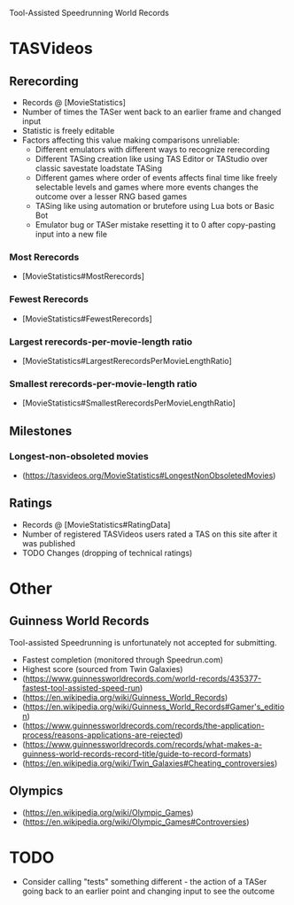Tool-Assisted Speedrunning World Records 

# TASVideos

## Rerecording
- Records @ [MovieStatistics] 
- Number of times the TASer went back to an earlier frame and changed input
- Statistic is freely editable
- Factors affecting this value making comparisons unreliable:
  - Different emulators with different ways to recognize rerecording
  - Different TASing creation like using TAS Editor or TAStudio over classic savestate loadstate TASing
  - Different games where order of events affects final time like freely selectable levels and games where more events changes the outcome over a lesser RNG based games
  - TASing like using automation or brutefore using Lua bots or Basic Bot
  - Emulator bug or TASer mistake resetting it to 0 after copy-pasting input into a new file

### Most Rerecords
- [MovieStatistics#MostRerecords]

### Fewest Rerecords
- [MovieStatistics#FewestRerecords]

### Largest rerecords-per-movie-length ratio 
- [MovieStatistics#LargestRerecordsPerMovieLengthRatio]

### Smallest rerecords-per-movie-length ratio 
- [MovieStatistics#SmallestRerecordsPerMovieLengthRatio]

## Milestones

### Longest-non-obsoleted movies 
- (https://tasvideos.org/MovieStatistics#LongestNonObsoletedMovies)

## Ratings
- Records @ [MovieStatistics#RatingData] 
- Number of registered TASVideos users rated a TAS on this site after it was published 
- TODO Changes (dropping of technical ratings)

# Other

## Guinness World Records
Tool-assisted Speedrunning is unfortunately not accepted for submitting.

- Fastest completion (monitored through Speedrun.com)
- Highest score (sourced from Twin Galaxies)
- (https://www.guinnessworldrecords.com/world-records/435377-fastest-tool-assisted-speed-run)
- (https://en.wikipedia.org/wiki/Guinness_World_Records)
- (https://en.wikipedia.org/wiki/Guinness_World_Records#Gamer's_edition)
- (https://www.guinnessworldrecords.com/records/the-application-process/reasons-applications-are-rejected)
- (https://www.guinnessworldrecords.com/records/what-makes-a-guinness-world-records-record-title/guide-to-record-formats)
- (https://en.wikipedia.org/wiki/Twin_Galaxies#Cheating_controversies)

## Olympics
- (https://en.wikipedia.org/wiki/Olympic_Games)
- (https://en.wikipedia.org/wiki/Olympic_Games#Controversies)

# TODO
- Consider calling "tests" something different - the action of a TASer going back to an earlier point and changing input to see the outcome
